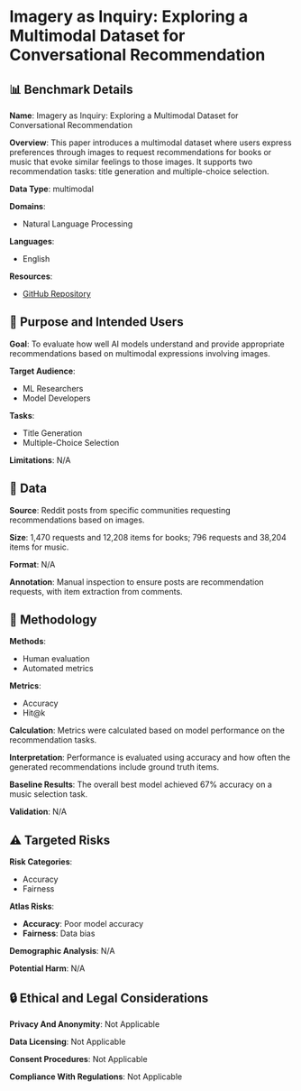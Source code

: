# Imagery as Inquiry: Exploring a Multimodal Dataset for Conversational Recommendation

## 📊 Benchmark Details

**Name**: Imagery as Inquiry: Exploring a Multimodal Dataset for Conversational Recommendation

**Overview**: This paper introduces a multimodal dataset where users express preferences through images to request recommendations for books or music that evoke similar feelings to those images. It supports two recommendation tasks: title generation and multiple-choice selection.

**Data Type**: multimodal

**Domains**:
- Natural Language Processing

**Languages**:
- English

**Resources**:
- [GitHub Repository](https://github.com/granelle/24-multimodal-crs)

## 🎯 Purpose and Intended Users

**Goal**: To evaluate how well AI models understand and provide appropriate recommendations based on multimodal expressions involving images.

**Target Audience**:
- ML Researchers
- Model Developers

**Tasks**:
- Title Generation
- Multiple-Choice Selection

**Limitations**: N/A

## 💾 Data

**Source**: Reddit posts from specific communities requesting recommendations based on images.

**Size**: 1,470 requests and 12,208 items for books; 796 requests and 38,204 items for music.

**Format**: N/A

**Annotation**: Manual inspection to ensure posts are recommendation requests, with item extraction from comments.

## 🔬 Methodology

**Methods**:
- Human evaluation
- Automated metrics

**Metrics**:
- Accuracy
- Hit@k

**Calculation**: Metrics were calculated based on model performance on the recommendation tasks.

**Interpretation**: Performance is evaluated using accuracy and how often the generated recommendations include ground truth items.

**Baseline Results**: The overall best model achieved 67% accuracy on a music selection task.

**Validation**: N/A

## ⚠️ Targeted Risks

**Risk Categories**:
- Accuracy
- Fairness

**Atlas Risks**:
- **Accuracy**: Poor model accuracy
- **Fairness**: Data bias

**Demographic Analysis**: N/A

**Potential Harm**: N/A

## 🔒 Ethical and Legal Considerations

**Privacy And Anonymity**: Not Applicable

**Data Licensing**: Not Applicable

**Consent Procedures**: Not Applicable

**Compliance With Regulations**: Not Applicable
